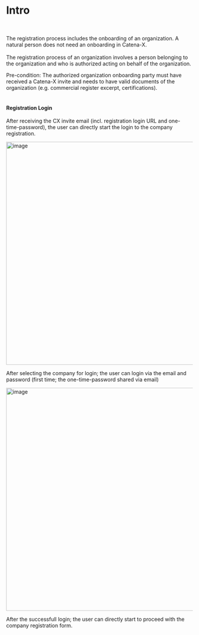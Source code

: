 # Intro
<br>

The registration process includes the onboarding of an organization. A natural person does not need an onboarding in Catena-X.
<br>
<br>
The registration process of an organization involves a person belonging to the organization and who is authorized acting on behalf of the organization.

Pre-condition: The authorized organization onboarding party must have received a Catena-X invite and needs to have valid documents of the organization (e.g. commercial register excerpt, certifications).
<br>
<br>

#### Registration Login

After receiving the CX invite email (incl. registration login URL and one-time-password), the user can directly start the login to the company registration.
<br>

<img width="600" alt="image" src="https://user-images.githubusercontent.com/94133633/217643866-dcdb669e-5dbb-4b5d-8577-77d80f6ba1d6.png">
<br>

After selecting the company for login; the user can login via the email and password (first time; the one-time-password shared via email)

<img width="600" alt="image" src="https://user-images.githubusercontent.com/94133633/217644067-91ea8590-ba4e-4c79-b4c6-7c5b7008b4f5.png">
<br>

After the successfull login; the user can directly start to proceed with the company registration form.

